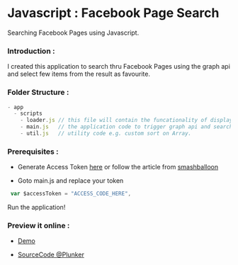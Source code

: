 # Javascript : Facebook Page Search
Searching Facebook Pages using Javascript.

### Introduction :
I created this application to search thru Facebook Pages using the graph api and select few items from the result as favourite.

### Folder Structure :
```javascript
- app
  - scripts
    - loader.js // this file will contain the funcationality of displaying loading icon when search is in progress.
    - main.js   // the application code to trigger graph api and search will reside here.
    - util.js   // utility code e.g. custom sort on Array.

```

### Prerequisites :
* Generate Access Token [here](https://developers.facebook.com/tools/accesstoken/) or follow the article from [smashballoon](https://smashballoon.com/custom-facebook-feed/access-token/)

* Goto main.js and replace your token 
```javascript
 var $accessToken = "ACCESS_CODE_HERE",
```

Run the application!

### Preview it online :
* [Demo](https://embed.plnkr.co/PB2BVJUL03egbqgwx0y3/)

* [SourceCode @Plunker](https://plnkr.co/edit/PB2BVJUL03egbqgwx0y3)
